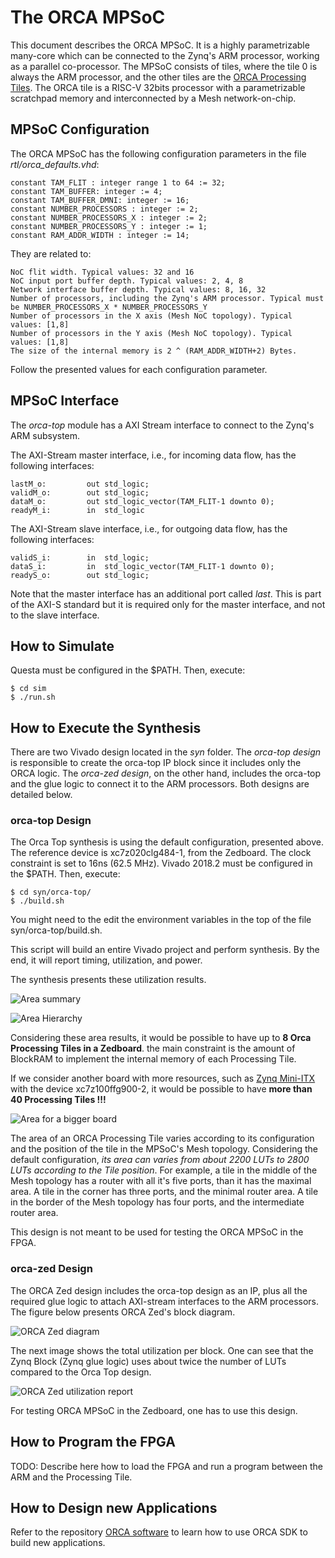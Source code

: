 # The ORCA MPSoC

This document describes the ORCA MPSoC. It is a highly parametrizable many-core
which can be connected to the Zynq's ARM processor, working as a parallel co-processor.
The MPSoC consists of tiles, where the tile 0 is always the ARM processor, and the other 
tiles are the [ORCA Processing Tiles](./processing-tile.md). The ORCA tile is a RISC-V 32bits processor with a parametrizable scratchpad memory and interconnected by a Mesh network-on-chip.

## MPSoC Configuration

The ORCA MPSoC has the following configuration parameters in the file *rtl/orca_defaults.vhd*:

    constant TAM_FLIT : integer range 1 to 64 := 32;
    constant TAM_BUFFER: integer := 4;
    constant TAM_BUFFER_DMNI: integer := 16;
    constant NUMBER_PROCESSORS : integer := 2;
    constant NUMBER_PROCESSORS_X : integer := 2;
    constant NUMBER_PROCESSORS_Y : integer := 1;
    constant RAM_ADDR_WIDTH : integer := 14;

They are related to:

    NoC flit width. Typical values: 32 and 16
    NoC input port buffer depth. Typical values: 2, 4, 8
    Network interface buffer depth. Typical values: 8, 16, 32
    Number of processors, including the Zynq's ARM processor. Typical must be NUMBER_PROCESSORS_X * NUMBER_PROCESSORS_Y
    Number of processors in the X axis (Mesh NoC topology). Typical values: [1,8]
    Number of processors in the Y axis (Mesh NoC topology). Typical values: [1,8]
    The size of the internal memory is 2 ^ (RAM_ADDR_WIDTH+2) Bytes.

Follow the presented values for each configuration parameter.

## MPSoC Interface

The *orca-top* module has a AXI Stream interface to connect to the Zynq's ARM subsystem.

The AXI-Stream master interface, i.e., for incoming data flow, has the following interfaces:

    lastM_o:         out std_logic;
    validM_o:        out std_logic;
    dataM_o:         out std_logic_vector(TAM_FLIT-1 downto 0);
    readyM_i:        in  std_logic

The AXI-Stream slave interface, i.e., for outgoing data flow, has the following interfaces:

    validS_i:        in  std_logic;
    dataS_i:         in  std_logic_vector(TAM_FLIT-1 downto 0);
    readyS_o:        out std_logic;

Note that the master interface has an additional port called *last*. This is part of the AXI-S
standard but it is required only for the master interface, and not to the slave interface.

## How to Simulate

Questa must be configured in the $PATH. Then, execute:

    $ cd sim
    $ ./run.sh

## How to Execute the Synthesis

There are two Vivado design located in the *syn* folder. The *orca-top design* is responsible 
to create the orca-top IP block since it includes only the ORCA logic. The *orca-zed design*, 
on the other hand, includes the orca-top and the glue logic to connect it to the ARM processors.
Both designs are detailed below.
### orca-top Design

The Orca Top synthesis is using the default configuration, presented above.
The reference device is xc7z020clg484-1, from the Zedboard. 
The clock constraint is set to 16ns (62.5 MHz).
Vivado 2018.2 must be configured in the $PATH. Then, execute:

    $ cd syn/orca-top/
    $ ./build.sh

You might need to the edit the environment variables in the top of the 
file syn/orca-top/build.sh.

This script will build an entire Vivado project and perform synthesis.
By the end, it will report timing, utilization, and power.

The synthesis presents these utilization results.

![Area summary](images/area-summary.png)

![Area Hierarchy](images/design-hier.png)

Considering these area results, it would be possible to have up to **8 Orca Processing Tiles in a Zedboard**. the main constraint is the amount of BlockRAM to implement the internal memory of each 
Processing Tile.

If we consider another board with more resources, such as [Zynq Mini-ITX](http://zedboard.org/product/mini-itx-board) with the device xc7z100ffg900-2, it would be possible to have **more than 40 Processing Tiles !!!**

![Area for a bigger board](images/area-zynq-7100.png)

The area of an ORCA Processing Tile varies according to its configuration and the position 
of the tile in the MPSoC's Mesh topology. Considering the default configuration, *its area can 
varies from about 2200 LUTs to 2800 LUTs according to the Tile position*. For example, a tile in 
the middle of the Mesh topology has a router with all it's five ports, than it has the maximal 
area. A tile in the corner has three ports, and the minimal router area. A tile in the border of 
the Mesh topology has four ports, and the intermediate router area.

This design is not meant to be used for testing the ORCA MPSoC in the FPGA.

### orca-zed Design 

The ORCA Zed design includes the orca-top design as an IP, plus all the required glue logic to 
attach AXI-stream interfaces to the ARM processors. The figure below presents ORCA Zed's block diagram. 

![ORCA Zed diagram](images/zynq-block.png)

The next image shows the total utilization per block. One can see that the Zynq Block (Zynq glue logic) uses about twice the number of LUTs compared to the Orca Top design. 

![ORCA Zed utilization report](images/zynq-hier.png)

For testing ORCA MPSoC in the Zedboard, one has to use this design.

## How to Program the FPGA

TODO: Describe here how to load the FPGA and run a program between the ARM and the Processing Tile.

## How to Design new Applications

Refer to the repository [ORCA software](https://github.com/andersondomingues/orca-software) to 
learn how to use ORCA SDK to build new applications.
